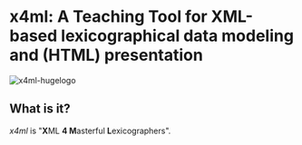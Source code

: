 # x4ml: A Teaching Tool for XML-based lexicographical data modeling and (HTML) presentation
![x4ml-hugelogo](https://github.com/PeterMeyerIDS/x4ml/assets/4037815/394a5af2-52e5-4486-a9d2-015ef50d30a1)

## What is it?
*x4ml* is "**X**ML **4 M**asterful **L**exicographers".
